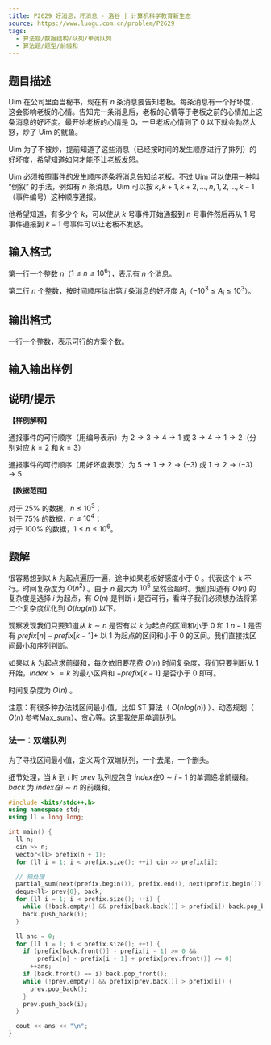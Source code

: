 ```yaml
---
title: P2629 好消息，坏消息 - 洛谷 | 计算机科学教育新生态
source: https://www.luogu.com.cn/problem/P2629
tags:
  - 算法题/数据结构/队列/单调队列
  - 算法题/题型/前缀和 
---
```


## 题目描述

Uim 在公司里面当秘书，现在有 $n$ 条消息要告知老板。每条消息有一个好坏度，这会影响老板的心情。告知完一条消息后，老板的心情等于老板之前的心情加上这条消息的好坏度。最开始老板的心情是 $0$，一旦老板心情到了 $0$ 以下就会勃然大怒，炒了 Uim 的鱿鱼。

Uim 为了不被炒，提前知道了这些消息（已经按时间的发生顺序进行了排列）的好坏度，希望知道如何才能不让老板发怒。

Uim 必须按照事件的发生顺序逐条将消息告知给老板。不过 Uim 可以使用一种叫 “倒叙” 的手法，例如有 $n$ 条消息，Uim 可以按 $k,k+1,k+2,\ldots,n,1,2,\ldots,k-1$（事件编号）这种顺序通报。

他希望知道，有多少个 $k$，可以使从 $k$ 号事件开始通报到 $n$ 号事件然后再从 $1$ 号事件通报到 $k-1$ 号事件可以让老板不发怒。

## 输入格式

第一行一个整数 $n$（$1 \le n \le10^6$），表示有 $n$ 个消息。

第二行 $n$ 个整数，按时间顺序给出第 $i$ 条消息的好坏度 $A_i$（$-10^3\le A_i \le 10^3$）。

## 输出格式

一行一个整数，表示可行的方案个数。

## 输入输出样例

## 说明/提示

**【样例解释】**

通报事件的可行顺序（用编号表示）为 $2\rightarrow3\rightarrow4\rightarrow1$ 或 $3\rightarrow4\rightarrow1\rightarrow2$（分别对应 $k=2$ 和 $k=3$）

通报事件的可行顺序（用好坏度表示）为 $5\rightarrow1\rightarrow2\rightarrow(-3)$ 或 $1\rightarrow2\rightarrow(-3)\rightarrow5$

**【数据范围】**

对于 $25\%$ 的数据，$n\le10^3$；  
对于 $75\%$ 的数据，$n\le10^4$；  
对于 $100\%$ 的数据，$1 \le n\le 10^6$。

## 题解
很容易想到以 $k$ 为起点遍历一遍，途中如果老板好感度小于 0 。代表这个 $k$ 不行。时间复杂度为 $O(n^2)$ 。由于 $n$ 最大为 $10^6$ 显然会超时。我们知道有 $O(n)$ 的复杂度是选择 $i$ 为起点，有 $O(n)$ 是判断 $i$ 是否可行，看样子我们必须想办法将第二个复杂度优化到 $O(log(n))$ 以下。

观察发现我们只要知道从 $k \sim n$ 是否有以 $k$ 为起点的区间和小于 0  和 $1 ~ n - 1$ 是否有 $prefix[n] - prefix[k - 1] +$ 以 $1$ 为起点的区间和小于 0 的区间。我们直接找区间最小和序列判断。

如果以 $k$ 为起点求前缀和，每次依旧要花费 $O(n)$ 时间复杂度，我们只要判断从 1 开始，$index >= k$ 的最小区间和 $- prefix[k - 1]$ 是否小于 0 即可。

时间复杂度为 $O(n)$ 。

注意：有很多种办法找区间最小值，比如 ST 算法（ $O(nlog(n))$ ）、动态规划（ $O(n)$ 参考[Max_sum](hdu_1003_Max_sum.md)）、贪心等。这里我使用单调队列。
### 法一：双端队列
为了寻找区间最小值，定义两个双端队列，一个去尾，一个删头。

细节处理，当 $k$ 到 $i$ 时 $prev$ 队列应包含 $index 在 0 \sim i - 1$ 的单调递增前缀和。$back$ 为 $index 在 i \sim n$ 的前缀和。

```cpp
#include <bits/stdc++.h>
using namespace std;
using ll = long long;

int main() {
  ll n;
  cin >> n;
  vector<ll> prefix(n + 1);
  for (ll i = 1; i < prefix.size(); ++i) cin >> prefix[i];

  // 预处理
  partial_sum(next(prefix.begin()), prefix.end(), next(prefix.begin()));
  deque<ll> prev{0}, back;
  for (ll i = 1; i < prefix.size(); ++i) {
    while (!back.empty() && prefix[back.back()] > prefix[i]) back.pop_back();
    back.push_back(i);
  }

  ll ans = 0;
  for (ll i = 1; i < prefix.size(); ++i) {
    if (prefix[back.front()] - prefix[i - 1] >= 0 &&
        prefix[n] - prefix[i - 1] + prefix[prev.front()] >= 0)
      ++ans;
    if (back.front() == i) back.pop_front();
    while (!prev.empty() && prefix[prev.back()] > prefix[i]) {
      prev.pop_back();
    }
    prev.push_back(i);
  }

  cout << ans << "\n";
}
```

